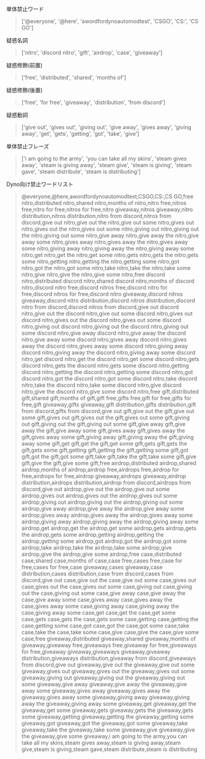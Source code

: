 単体禁止ワード
>['@everyone', '@here', 'awordfordynoautomodtest', 'CSGO', 'CS:', 'CS GO']

疑惑名詞
>['nitro', 'discord nitro', 'gift', 'airdrop', 'case', 'giveaway']

疑惑修飾(前置)
>['free', 'distributed', 'shared', 'months of']

疑惑修飾(後置)
>['free', 'for free', 'giveaway', 'distribution', 'from discord']

疑惑動詞
>['give out', 'gives out', 'giving out', 'give away', 'gives away', 'giving away', 'get', 'gets', 'getting', 'got', 'take', 'give']

単体禁止フレーズ
>['i am going to the army', 'you can take all my skins', 'steam gives away', 'steam is giving away', 'steam give', 'steam is giving', 'steam gave', 'steam distribute', 'steam is distributing']

Dyno向け禁止ワードリスト
>@everyone,@here,awordfordynoautomodtest,CSGO,CS:,CS GO,free nitro,distributed nitro,shared nitro,months of nitro,nitro free,nitros free,nitro for free,nitros for free,nitro giveaway,nitros giveaway,nitro distribution,nitros distribution,nitro from discord,nitros from discord,give out nitro,give out the nitro,give out some nitro,gives out nitro,gives out the nitro,gives out some nitro,giving out nitro,giving out the nitro,giving out some nitro,give away nitro,give away the nitro,give away some nitro,gives away nitro,gives away the nitro,gives away some nitro,giving away nitro,giving away the nitro,giving away some nitro,get nitro,get the nitro,get some nitro,gets nitro,gets the nitro,gets some nitro,getting nitro,getting the nitro,getting some nitro,got nitro,got the nitro,got some nitro,take nitro,take the nitro,take some nitro,give nitro,give the nitro,give some nitro,free discord nitro,distributed discord nitro,shared discord nitro,months of discord nitro,discord nitro free,discord nitros free,discord nitro for free,discord nitros for free,discord nitro giveaway,discord nitros giveaway,discord nitro distribution,discord nitros distribution,discord nitro from discord,discord nitros from discord,give out discord nitro,give out the discord nitro,give out some discord nitro,gives out discord nitro,gives out the discord nitro,gives out some discord nitro,giving out discord nitro,giving out the discord nitro,giving out some discord nitro,give away discord nitro,give away the discord nitro,give away some discord nitro,gives away discord nitro,gives away the discord nitro,gives away some discord nitro,giving away discord nitro,giving away the discord nitro,giving away some discord nitro,get discord nitro,get the discord nitro,get some discord nitro,gets discord nitro,gets the discord nitro,gets some discord nitro,getting discord nitro,getting the discord nitro,getting some discord nitro,got discord nitro,got the discord nitro,got some discord nitro,take discord nitro,take the discord nitro,take some discord nitro,give discord nitro,give the discord nitro,give some discord nitro,free gift,distributed gift,shared gift,months of gift,gift free,gifts free,gift for free,gifts for free,gift giveaway,gifts giveaway,gift distribution,gifts distribution,gift from discord,gifts from discord,give out gift,give out the gift,give out some gift,gives out gift,gives out the gift,gives out some gift,giving out gift,giving out the gift,giving out some gift,give away gift,give away the gift,give away some gift,gives away gift,gives away the gift,gives away some gift,giving away gift,giving away the gift,giving away some gift,get gift,get the gift,get some gift,gets gift,gets the gift,gets some gift,getting gift,getting the gift,getting some gift,got gift,got the gift,got some gift,take gift,take the gift,take some gift,give gift,give the gift,give some gift,free airdrop,distributed airdrop,shared airdrop,months of airdrop,airdrop free,airdrops free,airdrop for free,airdrops for free,airdrop giveaway,airdrops giveaway,airdrop distribution,airdrops distribution,airdrop from discord,airdrops from discord,give out airdrop,give out the airdrop,give out some airdrop,gives out airdrop,gives out the airdrop,gives out some airdrop,giving out airdrop,giving out the airdrop,giving out some airdrop,give away airdrop,give away the airdrop,give away some airdrop,gives away airdrop,gives away the airdrop,gives away some airdrop,giving away airdrop,giving away the airdrop,giving away some airdrop,get airdrop,get the airdrop,get some airdrop,gets airdrop,gets the airdrop,gets some airdrop,getting airdrop,getting the airdrop,getting some airdrop,got airdrop,got the airdrop,got some airdrop,take airdrop,take the airdrop,take some airdrop,give airdrop,give the airdrop,give some airdrop,free case,distributed case,shared case,months of case,case free,cases free,case for free,cases for free,case giveaway,cases giveaway,case distribution,cases distribution,case from discord,cases from discord,give out case,give out the case,give out some case,gives out case,gives out the case,gives out some case,giving out case,giving out the case,giving out some case,give away case,give away the case,give away some case,gives away case,gives away the case,gives away some case,giving away case,giving away the case,giving away some case,get case,get the case,get some case,gets case,gets the case,gets some case,getting case,getting the case,getting some case,got case,got the case,got some case,take case,take the case,take some case,give case,give the case,give some case,free giveaway,distributed giveaway,shared giveaway,months of giveaway,giveaway free,giveaways free,giveaway for free,giveaways for free,giveaway giveaway,giveaways giveaway,giveaway distribution,giveaways distribution,giveaway from discord,giveaways from discord,give out giveaway,give out the giveaway,give out some giveaway,gives out giveaway,gives out the giveaway,gives out some giveaway,giving out giveaway,giving out the giveaway,giving out some giveaway,give away giveaway,give away the giveaway,give away some giveaway,gives away giveaway,gives away the giveaway,gives away some giveaway,giving away giveaway,giving away the giveaway,giving away some giveaway,get giveaway,get the giveaway,get some giveaway,gets giveaway,gets the giveaway,gets some giveaway,getting giveaway,getting the giveaway,getting some giveaway,got giveaway,got the giveaway,got some giveaway,take giveaway,take the giveaway,take some giveaway,give giveaway,give the giveaway,give some giveaway,i am going to the army,you can take all my skins,steam gives away,steam is giving away,steam give,steam is giving,steam gave,steam distribute,steam is distributing